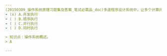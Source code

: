 ```yaml
---
(20150309_操作系统原理习题集及答案_笔试必需品_doc)多道程序设计系统中，让多个计算问题同时装入计算机系统的主存储器﹎﹎﹎﹎。
- (x) A.并发执行 
- ( ) B.顺序执行 
- ( ) C.并行执行 
- ( ) D.同时执行

> 知识点：操作系统概述。
> A

---
```

